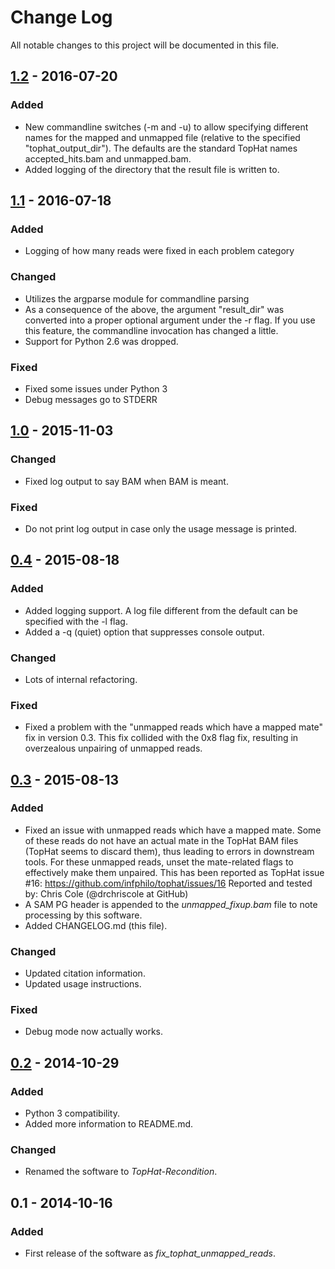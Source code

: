 # Change Log
All notable changes to this project will be documented in this file.

## [1.2] - 2016-07-20
### Added
- New commandline switches (-m and -u) to allow specifying different
  names for the mapped and unmapped file (relative to the specified
  "tophat_output_dir").  The defaults are the standard TopHat names
  accepted_hits.bam and unmapped.bam.
- Added logging of the directory that the result file is written to.

## [1.1] - 2016-07-18
### Added
- Logging of how many reads were fixed in each problem category

### Changed
- Utilizes the argparse module for commandline parsing
- As a consequence of the above, the argument "result_dir" was converted
  into a proper optional argument under the -r flag.  If you use this
  feature, the commandline invocation has changed a little.
- Support for Python 2.6 was dropped.

### Fixed
- Fixed some issues under Python 3
- Debug messages go to STDERR

## [1.0] - 2015-11-03
### Changed
- Fixed log output to say BAM when BAM is meant.

### Fixed
- Do not print log output in case only the usage message is printed.

## [0.4] - 2015-08-18
### Added
- Added logging support.  A log file different from the default can be
  specified with the -l flag.
- Added a -q (quiet) option that suppresses console output.

### Changed
- Lots of internal refactoring.

### Fixed
- Fixed a problem with the "unmapped reads which have a mapped mate" fix in
  version 0.3.  This fix collided with the 0x8 flag fix, resulting in overzealous
  unpairing of unmapped reads.

## [0.3] - 2015-08-13
### Added
- Fixed an issue with unmapped reads which have a mapped mate.  Some of these reads
  do not have an actual mate in the TopHat BAM files (TopHat seems to discard them),
  thus leading to errors in downstream tools.  For these unmapped reads, unset the
  mate-related flags to effectively make them unpaired.
  This has been reported as TopHat issue #16: https://github.com/infphilo/tophat/issues/16
  Reported and tested by: Chris Cole (@drchriscole at GitHub)
- A SAM PG header is appended to the *unmapped_fixup.bam* file to note processing by this software.
- Added CHANGELOG.md (this file).

### Changed
- Updated citation information.
- Updated usage instructions.

### Fixed
- Debug mode now actually works.

## [0.2] - 2014-10-29
### Added
- Python 3 compatibility.
- Added more information to README.md.

### Changed
- Renamed the software to *TopHat-Recondition*.

## 0.1 - 2014-10-16
### Added
- First release of the software as *fix_tophat_unmapped_reads*.

[unreleased]: https://github.com/cbrueffer/tophat-recondition/compare/v1.2...HEAD
[1.2]: https://github.com/cbrueffer/tophat-recondition/compare/v1.1...v1.2
[1.1]: https://github.com/cbrueffer/tophat-recondition/compare/v1.0...v1.1
[1.0]: https://github.com/cbrueffer/tophat-recondition/compare/v0.4...v1.0
[0.4]: https://github.com/cbrueffer/tophat-recondition/compare/v0.3...v0.4
[0.3]: https://github.com/cbrueffer/tophat-recondition/compare/v0.2...v0.3
[0.2]: https://github.com/cbrueffer/tophat-recondition/compare/v0.1...v0.2
